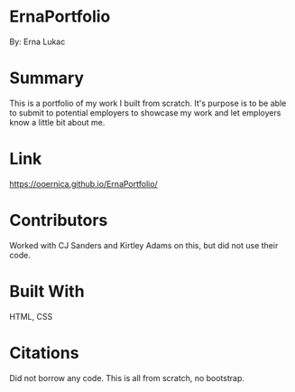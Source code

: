 # ErnaPortfolio
By: Erna Lukac

# Summary
This is a portfolio of my work I built from scratch. It's purpose is to be able to submit to potential employers to showcase my work and let employers know a little bit about me. 

# Link

 https://ooernica.github.io/ErnaPortfolio/

# Contributors
Worked with CJ Sanders and Kirtley Adams on this, but did not use their code.

# Built With
HTML, CSS

# Citations
Did not borrow any code. This is all from scratch, no bootstrap.